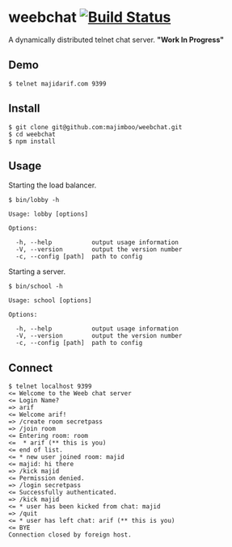 weebchat [![Build Status](https://travis-ci.org/majimboo/weebchat.svg?branch=master)](https://travis-ci.org/majimboo/weebchat)
========

A dynamically distributed telnet chat server. **"Work In Progress"**

Demo
----

    $ telnet majidarif.com 9399

Install
-------

    $ git clone git@github.com:majimboo/weebchat.git
    $ cd weebchat
    $ npm install

Usage
-----

Starting the load balancer.

    $ bin/lobby -h

    Usage: lobby [options]

    Options:

      -h, --help           output usage information
      -V, --version        output the version number
      -c, --config [path]  path to config

Starting a server.

    $ bin/school -h

    Usage: school [options]

    Options:

      -h, --help           output usage information
      -V, --version        output the version number
      -c, --config [path]  path to config

Connect
-------

    $ telnet localhost 9399
    <= Welcome to the Weeb chat server
    <= Login Name?
    => arif
    <= Welcome arif!
    => /create room secretpass
    => /join room
    <= Entering room: room
    <=  * arif (** this is you)
    <= end of list.
    <= * new user joined room: majid
    <= majid: hi there
    => /kick majid
    <= Permission denied.
    => /login secretpass
    <= Successfully authenticated.
    => /kick majid
    <= * user has been kicked from chat: majid
    => /quit
    <= * user has left chat: arif (** this is you)
    <= BYE
    Connection closed by foreign host.
